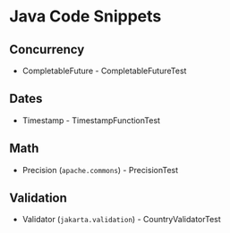 # Java Code Snippets

## Concurrency
- CompletableFuture - CompletableFutureTest

## Dates
- Timestamp - TimestampFunctionTest

## Math
- Precision (`apache.commons`) - PrecisionTest

## Validation
- Validator (`jakarta.validation`) - CountryValidatorTest